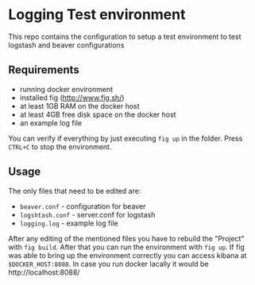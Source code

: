 # Logging Test environment
This repo contains the configuration to setup a test environment to test logstash and beaver configurations

## Requirements
* running docker environment
* installed fig (http://www.fig.sh/)
* at least 1GB RAM on the docker host
* at least 4GB free disk space on the docker host
* an example log file

You can verify if everything by just executing `fig up` in the folder. Press `CTRL+C` to stop the environment.

## Usage
The only files that need to be edited are:
* `beaver.conf` - configuration for beaver
* `logshtash.conf` - server.conf for logstash
* `logging.log` - example log file

After any editing of the mentioned files you have to rebuild the "Project" with `fig build`. After that you can run the environment with `fig up`.
If fig was able to bring up the environment correctly you can access kibana at `$DOCKER_HOST:8088`. In case you run docker lacally it would be http://localhost:8088/
